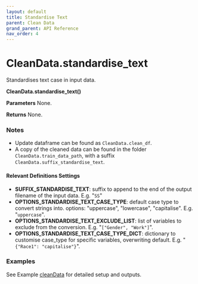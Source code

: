 ```yaml
---
layout: default
title: Standardise Text
parent: Clean Data
grand_parent: API Reference
nav_order: 4
---
```


# CleanData.standardise_text

Standardises text case in input data.

**CleanData.standardise_text()**

**Parameters**
None.

**Returns**
None.

### Notes
*   Update dataframe can be found as `CleanData.clean_df`.
*   A copy of the cleaned data can be found in the folder `CleanData.train_data_path`, with a suffix `CleanData.suffix_standardise_text`.

#### Relevant Definitions Settings
* **SUFFIX_STANDARDISE_TEXT**: suffix to append to the end of the output filename of the input data. E.g. "`SS`"
* **OPTIONS_STANDARDISE_TEXT_CASE_TYPE**: default case type to convert strings into. options: "uppercase", "lowercase", "capitalise". E.g. "`uppercase`".
* **OPTIONS_STANDARDISE_TEXT_EXCLUDE_LIST**: list of variables to exclude from the conversion. E.g. "`["Gender", "Work"]`".
* **OPTIONS_STANDARDISE_TEXT_CASE_TYPE_DICT**: dictionary to customise case_type for specific variables, overwriting default. E.g. "`{"Race1": "capitalise"}`".

### Examples
See Example [cleanData](../../../gettingStarted/examples/CleanData) for detailed setup and outputs.